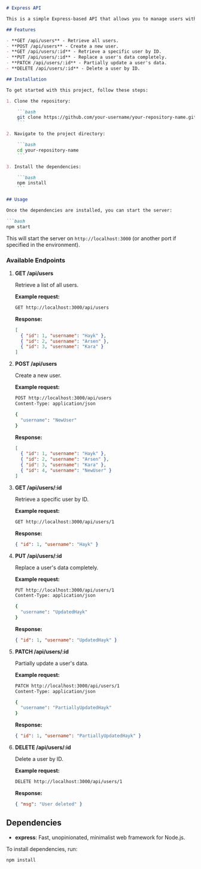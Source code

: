 
```markdown
# Express API

This is a simple Express-based API that allows you to manage users with basic operations like `GET`, `POST`, `PUT`, `PATCH`, and `DELETE`.

## Features

- **GET /api/users** - Retrieve all users.
- **POST /api/users** - Create a new user.
- **GET /api/users/:id** - Retrieve a specific user by ID.
- **PUT /api/users/:id** - Replace a user's data completely.
- **PATCH /api/users/:id** - Partially update a user's data.
- **DELETE /api/users/:id** - Delete a user by ID.

## Installation

To get started with this project, follow these steps:

1. Clone the repository:

    ```bash
    git clone https://github.com/your-username/your-repository-name.git
    ```

2. Navigate to the project directory:

    ```bash
    cd your-repository-name
    ```

3. Install the dependencies:

    ```bash
    npm install
    ```

## Usage

Once the dependencies are installed, you can start the server:

```bash
npm start
```

This will start the server on `http://localhost:3000` (or another port if specified in the environment).

### Available Endpoints

1. **GET /api/users**

   Retrieve a list of all users.

   **Example request:**

   ```bash
   GET http://localhost:3000/api/users
   ```

   **Response:**

   ```json
   [
     { "id": 1, "username": "Hayk" },
     { "id": 2, "username": "Arsen" },
     { "id": 3, "username": "Kara" }
   ]
   ```

2. **POST /api/users**

   Create a new user.

   **Example request:**

   ```bash
   POST http://localhost:3000/api/users
   Content-Type: application/json

   {
     "username": "NewUser"
   }
   ```

   **Response:**

   ```json
   [
     { "id": 1, "username": "Hayk" },
     { "id": 2, "username": "Arsen" },
     { "id": 3, "username": "Kara" },
     { "id": 4, "username": "NewUser" }
   ]
   ```

3. **GET /api/users/:id**

   Retrieve a specific user by ID.

   **Example request:**

   ```bash
   GET http://localhost:3000/api/users/1
   ```

   **Response:**

   ```json
   { "id": 1, "username": "Hayk" }
   ```

4. **PUT /api/users/:id**

   Replace a user's data completely.

   **Example request:**

   ```bash
   PUT http://localhost:3000/api/users/1
   Content-Type: application/json

   {
     "username": "UpdatedHayk"
   }
   ```

   **Response:**

   ```json
   { "id": 1, "username": "UpdatedHayk" }
   ```

5. **PATCH /api/users/:id**

   Partially update a user's data.

   **Example request:**

   ```bash
   PATCH http://localhost:3000/api/users/1
   Content-Type: application/json

   {
     "username": "PartiallyUpdatedHayk"
   }
   ```

   **Response:**

   ```json
   { "id": 1, "username": "PartiallyUpdatedHayk" }
   ```

6. **DELETE /api/users/:id**

   Delete a user by ID.

   **Example request:**

   ```bash
   DELETE http://localhost:3000/api/users/1
   ```

   **Response:**

   ```json
   { "msg": "User deleted" }
   ```

## Dependencies

- **express**: Fast, unopinionated, minimalist web framework for Node.js.

To install dependencies, run:

```bash
npm install
```
